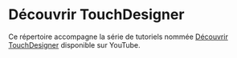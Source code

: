 # Découvrir TouchDesigner

Ce répertoire accompagne la série de tutoriels nommée [Découvrir TouchDesigner]([url](https://www.youtube.com/playlist?list=PLcFE6sk2J11-EIdH28uAXwewoEAT135PP)) disponible sur YouTube.
